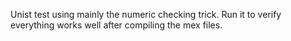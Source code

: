 Unist test using mainly the numeric checking trick. 
Run it to verify everything works well after compiling the mex files.
